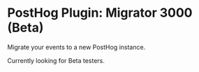 # PostHog Plugin: Migrator 3000 (Beta)

Migrate your events to a new PostHog instance.

Currently looking for Beta testers.
